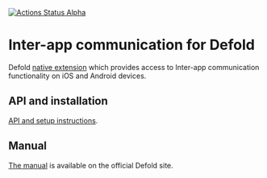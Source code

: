 [![Actions Status Alpha](https://github.com/defold/extension-iac/actions/workflows/bob.yml/badge.svg)](https://github.com/defold/extension-iac/actions)

# Inter-app communication for Defold

Defold [native extension](https://www.defold.com/manuals/extensions/) which provides access to Inter-app communication functionality on iOS and Android devices.

## API and installation
[API and setup instructions](https://defold.github.io/extension-iac).

## Manual
[The manual](https://www.defold.com/manuals/iac/) is available on the official Defold site.
